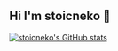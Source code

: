 ## Hi I'm stoicneko 👋

<!--
**stoicneko/stoicneko** is a ✨ _special_ ✨ repository because its `README.md` (this file) appears on your GitHub profile.

Here are some ideas to get you started:
#### Platform&Tools

[![Windows](https://img.shields.io/badge/Windows-11-4e9eee?style=flat-square&logo=windows&logoColor=ffffff)](https://www.microsoft.com/windows/windows-11)
[![IDE](https://img.shields.io/badge/IDE-Visual%20Studio%20Code-blue?style=flat-square&logo=visual-studio-code&logoColor=ffffff)](https://code.visualstudio.com/)
[![OS](https://img.shields.io/badge/OS-Arch%20Linux-33aadd?style=flat-square&logo=arch-linux&logoColor=ffffff)](https://www.archlinux.org/)
[![Vim](https://img.shields.io/badge/Vim-Neovim-4C953F?style=flat-square&logo=Vim&logoColor=ffffff)](https://www.vim.org/)

[![CSS3](https://img.shields.io/badge/-CSS3-1572B6?style=flat-square&logo=css3&logoColor=white)](https://www.w3.org/Style/CSS/)
[![JavaScript](https://img.shields.io/badge/-JavaScript-f7e018?style=flat-square&logo=javascript&logoColor=white)](https://www.ecma-international.org/)
[![TypeScript](https://img.shields.io/badge/-TypeScript-007acc?style=flat-square&logo=typescript&logoColor=white)](https://www.typescriptlang.org/)
[![Vue](https://img.shields.io/badge/-Vue.js-4fc08d?style=flat-square&logo=vue.js&logoColor=ffffff)](https://vuejs.org/)

[![C/C++](https://img.shields.io/badge/-C/C++-00599C?style=flat-square&logo=cplusplus&logoColor=white)](https://cppreference.com/)
[![Python](https://img.shields.io/badge/-Python-FFDE57?style=flat-square&logo=Python&logoColor=white)](https://www.python.org/)
[![Rust](https://img.shields.io/badge/-Rust-005A9E?style=flat-square&logo=Rust&logoColor=white)](https://www.rust-lang.org/)


-->
[![stoicneko's GitHub stats](https://github-readme-stats.vercel.app/api?username=stoicneko)](https://github.com/anuraghazra/github-readme-stats)
